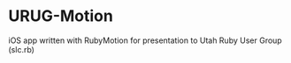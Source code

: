 URUG-Motion
===========

iOS app written with RubyMotion for presentation to Utah Ruby User Group (slc.rb)